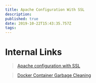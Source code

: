 ```yaml
---
title: Apache Configuration With SSL
description: 
published: true
date: 2019-10-22T15:43:35.757Z
tags: 
---
```


# Internal Links
> [Apache configuration with SSL](/apache-configuration-with-ssl)

>[Docker Container Garbage Cleaning](/docker-container-garbage-cleaning)